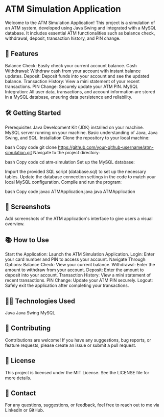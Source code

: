 # ATM Simulation Application
Welcome to the ATM Simulation Application! This project is a simulation of an ATM system, developed using Java Swing and integrated with a MySQL database. It includes essential ATM functionalities such as balance check, withdrawal, deposit, transaction history, and PIN change.

## 🚀 Features
Balance Check: Easily check your current account balance.
Cash Withdrawal: Withdraw cash from your account with instant balance updates.
Deposit: Deposit funds into your account and see the updated balance.
Transaction History: View a mini statement of your recent transactions.
PIN Change: Securely update your ATM PIN.
MySQL Integration: All user data, transactions, and account information are stored in a MySQL database, ensuring data persistence and reliability.
## 🛠️ Getting Started
Prerequisites
Java Development Kit (JDK) installed on your machine.
MySQL server running on your machine.
Basic understanding of Java, Java Swing, and SQL.
Installation
Clone the repository to your local machine:

bash
Copy code
git clone https://github.com/your-github-username/atm-simulation.git
Navigate to the project directory:

bash
Copy code
cd atm-simulation
Set up the MySQL database:

Import the provided SQL script (database.sql) to set up the necessary tables.
Update the database connection settings in the code to match your local MySQL configuration.
Compile and run the program:

bash
Copy code
javac ATMApplication.java
java ATMApplication
## 📸 Screenshots
Add screenshots of the ATM application's interface to give users a visual overview.

## 📚 How to Use
Start the Application: Launch the ATM Simulation Application.
Login: Enter your card number and PIN to access your account.
Navigate Through Options:
Balance Check: View your current balance.
Withdrawal: Enter the amount to withdraw from your account.
Deposit: Enter the amount to deposit into your account.
Transaction History: View a mini statement of recent transactions.
PIN Change: Update your ATM PIN securely.
Logout: Safely exit the application after completing your transactions.
## 👨‍💻 Technologies Used
Java
Java Swing
MySQL
## 🤝 Contributing
Contributions are welcome! If you have any suggestions, bug reports, or feature requests, please create an issue or submit a pull request.

## 📜 License
This project is licensed under the MIT License. See the LICENSE file for more details.

## 📧 Contact
For any questions, suggestions, or feedback, feel free to reach out to me via LinkedIn or GitHub.

